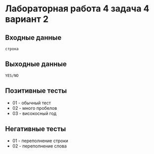 # Лабораторная работа 4 задача 4 вариант 2

## Входные данные
    строка

## Выходные данные
    YES/NO

## Позитивные тесты
 - 01 - обычный тест
 - 02 - много пробелов
 - 03 - високосный год

## Негативные тесты
 - 01 - переполнение строки
 - 02 - переполнение слова
 